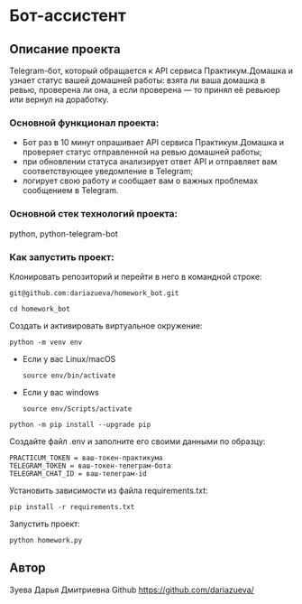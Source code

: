 # Бот-ассистент

## Описание проекта

Telegram-бот, который обращается к API сервиса Практикум.Домашка и узнает статус вашей
домашней работы: взята ли ваша домашка в ревью, проверена ли она, а если проверена — то
принял её ревьюер или вернул на доработку.

### Основной функционал проекта:

* Бот раз в 10 минут опрашивает API сервиса Практикум.Домашка и проверяет статус
отправленной на ревью домашней работы;
* при обновлении статуса анализирует ответ API и отправляет вам соответствующее
уведомление в Telegram;
* логирует свою работу и сообщает вам о важных проблемах сообщением в Telegram.

### Основной стек технологий проекта:

python, python-telegram-bot

### Как запустить проект:

Клонировать репозиторий и перейти в него в командной строке:

```
git@github.com:dariazueva/homework_bot.git
```

```
cd homework_bot
```

Cоздать и активировать виртуальное окружение:

```
python -m venv env
```

* Если у вас Linux/macOS

    ```
    source env/bin/activate
    ```

* Если у вас windows

    ```
    source env/Scripts/activate
    ```

```
python -m pip install --upgrade pip
```

Создайте файл .env и заполните его своими данными по образцу:

```
PRACTICUM_TOKEN = ваш-токен-практикума
TELEGRAM_TOKEN = ваш-токен-телеграм-бота
TELEGRAM_CHAT_ID = ваш-телеграм-id
```

Установить зависимости из файла requirements.txt:

```
pip install -r requirements.txt
```

Запустить проект:

```
python homework.py
```

## Автор
Зуева Дарья Дмитриевна
Github https://github.com/dariazueva/
